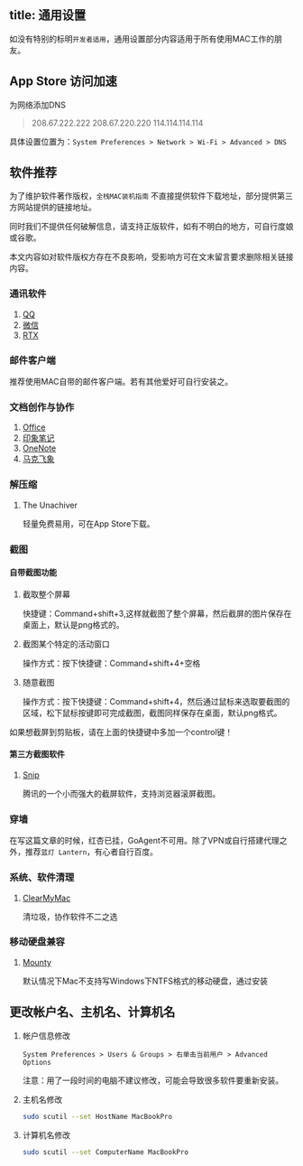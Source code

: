 title: 通用设置
---
如没有特别的标明`开发者适用`，通用设置部分内容适用于所有使用MAC工作的朋友。

## App Store 访问加速

为网络添加DNS

> 208.67.222.222
> 208.67.220.220
> 114.114.114.114

具体设置位置为：`System Preferences > Network > Wi-Fi > Advanced > DNS`

## 软件推荐

为了维护软件著作版权，`全栈MAC装机指南` 不直接提供软件下载地址，部分提供第三方网站提供的链接地址。

同时我们不提供任何破解信息，请支持正版软件，如有不明白的地方，可自行度娘或谷歌。

本文内容如对软件版权方存在不良影响，受影响方可在文末留言要求删除相关链接内容。

### 通讯软件

1. [QQ](http://im.qq.com/macqq/index.shtml)
2. [微信](http://weixin.qq.com/cgi-bin/readtemplate?t=mac)
3. [RTX](http://www.rtxapp.com/mac/)

### 邮件客户端

推荐使用MAC自带的邮件客户端。若有其他爱好可自行安装之。

### 文档创作与协作

1. [Office](http://soft.macx.cn/soft4350.htm)
2. [印象笔记](https://www.yinxiang.com/)
3. [OneNote](https://onenote.com)
4. [马克飞象](https://maxiang.io)

### 解压缩

1. The Unachiver

    轻量免费易用，可在App Store下载。

### 截图

#### 自带截图功能

1. 截取整个屏幕

  	快捷键：Command+shift+3,这样就截图了整个屏幕，然后截屏的图片保存在桌面上，默认是png格式的。

2. 截图某个特定的活动窗口

  	操作方式：按下快捷键：Command+shift+4+空格

3. 随意截图

  	操作方式：按下快捷键：Command+shift+4，然后通过鼠标来选取要截图的区域，松下鼠标按键即可完成截图，截图同样保存在桌面，默认png格式。

如果想截屏到剪贴板，请在上面的快捷键中多加一个control键！

#### 第三方截图软件

1. [Snip](http://snip.qq.com/)

  	腾讯的一个小而强大的截屏软件，支持浏览器滚屏截图。

### 穿墙

在写这篇文章的时候，红杏已挂，GoAgent不可用。除了VPN或自行搭建代理之外，推荐`蓝灯 Lantern`，有心者自行百度。

### 系统、软件清理

1. [ClearMyMac](https://www.baidu.com/s?wd=cleanmymac)

  	清垃圾，协作软件不二之选

### 移动硬盘兼容

1. [Mounty](http://soft.macx.cn/6112.htm)

	默认情况下Mac不支持写Windows下NTFS格式的移动硬盘，通过安装

## 更改帐户名、主机名、计算机名

1. 帐户信息修改

  	`System Preferences > Users & Groups > 右单击当前用户 > Advanced Options`

 	注意：用了一段时间的电脑不建议修改，可能会导致很多软件要重新安装。

2. 主机名修改

  	``` bash
	sudo scutil --set HostName MacBookPro
	```

3. 计算机名修改

	``` bash
	sudo scutil --set ComputerName MacBookPro
	```


